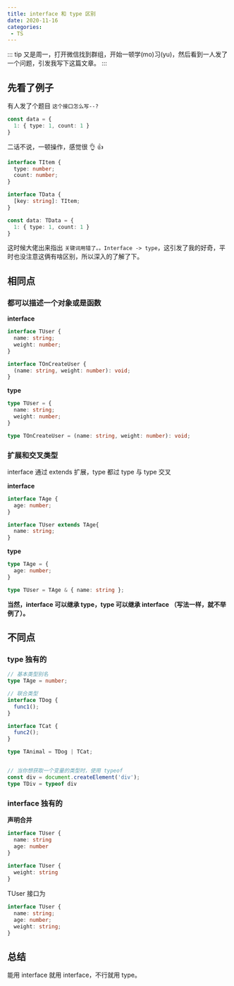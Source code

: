 ```yaml
---
title: interface 和 type 区别
date: 2020-11-16
categories:
 - TS
---
```


::: tip
又是周一，打开微信找到群组，开始一顿学(mo)习(yu)，然后看到一人发了一个问题，引发我写下这篇文章。
:::

## 先看了例子

有人发了个题目 `这个接口怎么写--?`

```typescript
const data = {
  1: { type: 1, count: 1 }
}
```

二话不说，一顿操作，感觉很 👌 👍

```typescript
interface TItem {
  type: number;
  count: number;
}

interface TData {
  [key: string]: TItem;
}

const data: TData = {
  1: { type: 1, count: 1 }
}
```

这时候大佬出来指出 `关键词用错了。。Interface -> type`，这引发了我的好奇，平时也没注意这俩有啥区别，所以深入的了解了下。

## 相同点

### 都可以描述一个对象或是函数

**interface**

```typescript
interface TUser {
  name: string;
  weight: number;
}

interface TOnCreateUser {
  (name: string, weight: number): void;
}
```

**type**

```typescript
type TUser = {
  name: string;
  weight: number;
}

type TOnCreateUser = (name: string, weight: number): void;
```

### 扩展和交叉类型

interface 通过 extends 扩展，type 都过 type 与 type 交叉

**interface**

```typescript
interface TAge {
  age: number;
}

interface TUser extends TAge{
  name: string;
}
```

**type**

```typescript
type TAge = {
  age: number;
}

type TUser = TAge & { name: string };
```

**当然，interface 可以继承 type，type 可以继承 interface （写法一样，就不举例了）。**

## 不同点

### type 独有的

```typescript
// 基本类型别名
type TAge = number;

// 联合类型
interface TDog {
  func1();
}

interface TCat {
  func2();
}

type TAnimal = TDog | TCat;


// 当你想获取一个变量的类型时，使用 typeof
const div = document.createElement('div');
type TDiv = typeof div
```

### interface 独有的

**声明合并**

```typescript
interface TUser {
  name: string
  age: number
}
 
interface TUser {
  weight: string
}
```

TUser 接口为
```typescript
interface TUser {
  name: string;
  age: number;
  weight: string;
}
```

## 总结

能用 interface 就用 interface，不行就用 type。
